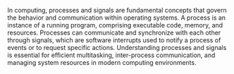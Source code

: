 In computing, processes and signals are fundamental concepts that govern the behavior and communication within operating systems. A process is an instance of a running program, comprising executable code, memory, and resources. Processes can communicate and synchronize with each other through signals, which are software interrupts used to notify a process of events or to request specific actions. Understanding processes and signals is essential for efficient multitasking, inter-process communication, and managing system resources in modern computing environments.
